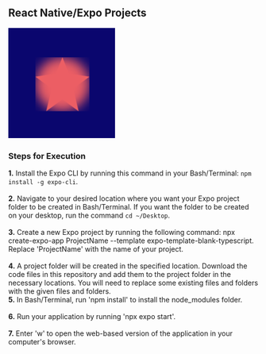 ## React Native/Expo Projects
<img src="Starcatcher/assets/favicon.png">

### Steps for Execution
<b>1.</b> Install the Expo CLI by running this command in your Bash/Terminal: `npm install -g expo-cli`.<br><br>
<b>2.</b> Navigate to your desired location where you want your Expo project folder to be created in Bash/Terminal. If you want the folder to be created on your desktop, run the command `cd ~/Desktop`.<br><br>
<b>3.</b> Create a new Expo project by running the following command: npx create-expo-app ProjectName --template expo-template-blank-typescript. Replace 'ProjectName' with the name of your project.<br><br>
<b>4.</b> A project folder will be created in the specified location. Download the code files in this repository and add them to the project folder in the necessary locations. You will need to replace some existing files and folders with the given files and folders.<br></b>
<b>5.</b> In Bash/Terminal, run 'npm install' to install the node_modules folder.<br><br>
<b>6.</b> Run your application by running 'npx expo start'.<br><br>
<b>7.</b> Enter 'w' to open the web-based version of the application in your computer's browser.
